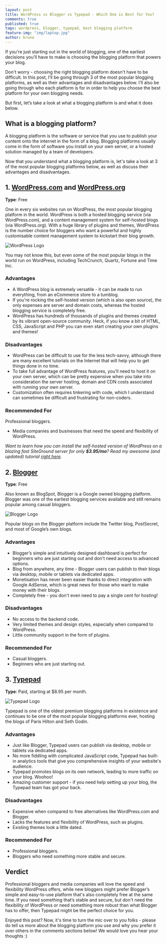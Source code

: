 ```yaml
---
layout: post
title: WordPress vs Blogger vs Typepad - Which One is Best for You?
comments: true
published: true
tags: wordpress, blogger, typepad, best blogging platform
feature-img: "img/laptop.jpg"
author: bruno
---
```

If you're just starting out in the world of blogging, one of the earliest decisions you'll have to make is choosing the blogging platform that powers your blog.

Don't worry - choosing the right blogging platform doesn't have to be difficult. In this post, I’ll be going through 3 of the most popular blogging platforms, as well as their advantages and disadvantages below. I’ll also be going through who each platform is for in order to help you choose the best platform for your own blogging needs.
<!--excerpt-->
But first, let’s take a look at what a blogging platform is and what it does below.

## What is a blogging platform?

A blogging platform is the software or service that you use to publish your content onto the internet in the form of a blog. Blogging platforms usually come in the form of software you install on your own server, or a hosted solution managed by a team of developers.

Now that you understand what a blogging platform is, let's take a look at 3 of the most popular blogging platforms below, as well as discuss their advantages and disadvantages.

## 1. [WordPress.com](http://wordpress.com) and [WordPress.org](http://wordpress.org)

**Type**: Free

One in every six websites run on WordPress, the most popular blogging platform in the world. WordPress is both a hosted blogging service (via WordPress.com), and a content management system for self-hosted blogs (via WordPress.org). With a huge library of plugins and themes, WordPress is the number choice for bloggers who want a powerful and highly customisable content management system to kickstart their blog growth. 

![WordPress Logo](https://c7.staticflickr.com/8/7439/27435387966_d0d5ea89cd.jpg)

You may not know this, but even some of the most popular blogs in the world run on WordPress, including TechCrunch, Quartz, Fortune and Time Inc.

### Advantages

- A WordPress blog is extremely versatile - it can be made to run everything, from an eCommerce store to a tumblog.
- If you're rocking the self-hosted version (which is also open source), the only expenses are server and domain costs, whereas the hosted blogging service is completely free.
- WordPress has hundreds of thousands of plugins and themes created by its vibrant open-source community. Heck, if you know a bit of HTML, CSS, JavaScript and PHP you can even start creating your own plugins and themes!

### Disadvantages

- WordPress can be difficult to use for the less tech-savvy, although there are many excellent tutorials on the Internet that will help you to get things done in no time.
- To take full advantage of WordPress features, you’ll need to host it on your own server, which can be pretty expensive when you take into consideration the server hosting, domain and CDN costs associated with running your own server.
- Customization often requires tinkering with code, which I understand can sometimes be difficult and frustrating for non-coders. 


### Recommended For

Professional bloggers.
- Media companies and businesses that need the speed and flexibility of WordPress.

_Want to learn how you can install the self-hosted version of WordPress on a blazing fast SiteGround server for only **$3.95/mo**? Read my awesome (and updated) tutorial [right here](http://brunotandev.github.io/2016/05/14/siteground-web-hosting/)._

## 2. [Blogger](http://blogger.com)

**Type**: Free

Also known as BlogSpot, Blogger is a Google owned blogging platform. Blogger was one of the earliest blogging services available and still remains popular among casual bloggers.

![Blogger Logo](https://c4.staticflickr.com/8/7351/27459411811_28a3e568f9_c.jpg)

Popular blogs on the Blogger platform include the Twitter blog, PostSecret, and most of Google’s own blogs.

### Advantages

- Blogger’s simple and intuitively designed dashboard is perfect for beginners who are just starting out and don't need access to advanced options.
- Blog from anywhere, any time - Blogger users can publish to their blogs via desktop, mobile or tablets via dedicated apps.
- Monetisation has never been easier thanks to direct integration with Google AdSense, which is great news for those who want to make money with their blogs.
- Completely free - you don't even need to pay a single cent for hosting!

### Disadvantages

- No access to the backend code.
- Very limited themes and design styles, especially when compared to WordPress.
- Little community support in the form of plugins.

### Recommended For
- Casual bloggers.
- Beginners who are just starting out.

## 3. [Typepad](http://typepad.com)

**Type**: Paid, starting at $8.95 per month.

![Typepad Logo](https://c5.staticflickr.com/8/7005/27497683076_91402c3974_c.jpg)

Typepad is one of the oldest premium blogging platforms in existence and continues to be one of the most popular blogging platforms ever, hosting the blogs of Paris Hilton and Seth Godin.

### Advantages

- Just like Blogger, Typepad users can publish via desktop, mobile or tablets via dedicated apps.
- No more fiddling with complicated JavaScript code, Typepad has built-in analytics tools that give you comprehensive insights of your website's audience.
- Typepad promotes blogs on its own network, leading to more traffic on your blog. Woohoo!
- Amazing customer support - if you need help setting up your blog, the Typepad team has got your back.

### Disadvantages

- Expensive when compared to free alternatives like WordPress.com and Blogger.
- Lacks the features and flexibility of WordPress, such as plugins.
- Existing themes look a little dated.

### Recommended For

- Professional bloggers.
- Bloggers who need something more stable and secure.

## Verdict

Professional bloggers and media companies will love the speed and flexibility WordPress offers, while new bloggers might prefer Blogger’s simple and easy-to-use platform that's also completely free at the same time. If you need something that’s stable and secure, but don't need the flexibility of WordPress or need something more robust than what Blogger has to offer, then Typepad might be the perfect choice for you.

Enjoyed this post? Now, it's time to turn the mic over to you folks - please do tell us more about the blogging platform you use and why you prefer it over others in the comments sections below! We would love you hear your thoughts :)
